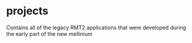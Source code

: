 # projects
 Contains all of the legacy RMT2 applications that were developed during the early part of the new mellinium
